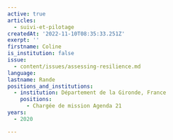 ```yaml
---
active: true
articles:
  - suivi-et-pilotage
createdAt: '2022-11-10T08:35:33.251Z'
exerpt: ''
firstname: Coline
is_institution: false
issue:
  - content/issues/assessing-resilience.md
language:
lastname: Rande
positions_and_institutions:
  - institution: Département de la Gironde, France
    positions:
      - Chargée de mission Agenda 21
years:
  - 2020

---
```

